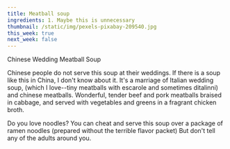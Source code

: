 ```yaml
---
title: Meatball soup
ingredients: 1. Maybe this is unnecessary
thumbnail: /static/img/pexels-pixabay-209540.jpg
this_week: true
next_week: false
---
```

Chinese Wedding Meatball Soup

Chinese people do not serve this soup at their weddings. If there is a soup like this in China, I don't know about it. It's a marriage of Italian wedding soup, (which I love--tiny meatballs with escarole and sometimes ditalinni) and chinese meatballs. Wonderful, tender beef and pork meatballs braised in cabbage, and served with vegetables and greens in a fragrant chicken broth. 

Do you love noodles? You can cheat and serve this soup over a package of ramen noodles (prepared without the terrible flavor packet) But don't tell any of the adults around you.